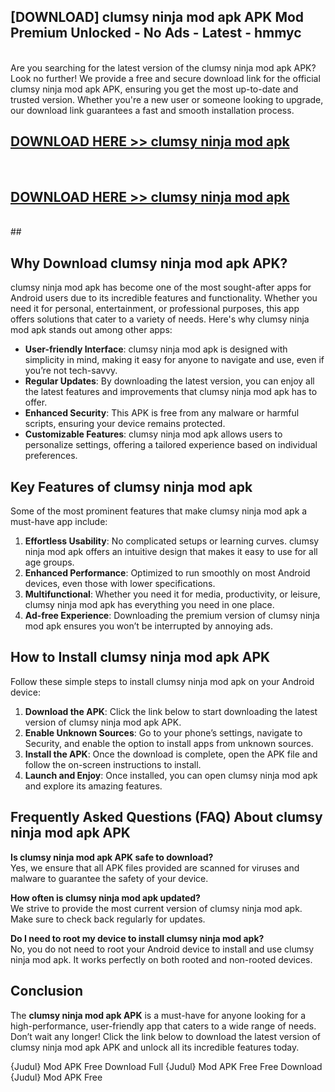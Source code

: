## [DOWNLOAD] clumsy ninja mod apk APK Mod  Premium Unlocked - No Ads - Latest - hmmyc <br>
<br>
Are you searching for the latest version of the clumsy ninja mod apk APK? Look no further! We provide a free and secure download link for the official clumsy ninja mod apk APK, ensuring you get the most up-to-date and trusted version. Whether you're a new user or someone looking to upgrade, our download link guarantees a fast and smooth installation process.


## [DOWNLOAD HERE >> clumsy ninja mod apk](http://leaked.freeplayer.one?title=clumsy_ninja_mod_apk&ref=06)
  <br>

## [DOWNLOAD HERE >> clumsy ninja mod apk](http://leaked.freeplayer.one?title=clumsy_ninja_mod_apk&ref=06)
  <br>
  ##



## Why Download clumsy ninja mod apk APK?

clumsy ninja mod apk has become one of the most sought-after apps for Android users due to its incredible features and functionality. Whether you need it for personal, entertainment, or professional purposes, this app offers solutions that cater to a variety of needs. Here's why clumsy ninja mod apk stands out among other apps:

- **User-friendly Interface**: clumsy ninja mod apk is designed with simplicity in mind, making it easy for anyone to navigate and use, even if you’re not tech-savvy.
- **Regular Updates**: By downloading the latest version, you can enjoy all the latest features and improvements that clumsy ninja mod apk has to offer.
- **Enhanced Security**: This APK is free from any malware or harmful scripts, ensuring your device remains protected.
- **Customizable Features**: clumsy ninja mod apk allows users to personalize settings, offering a tailored experience based on individual preferences.

## Key Features of clumsy ninja mod apk

Some of the most prominent features that make clumsy ninja mod apk a must-have app include:

1. **Effortless Usability**: No complicated setups or learning curves. clumsy ninja mod apk offers an intuitive design that makes it easy to use for all age groups.
2. **Enhanced Performance**: Optimized to run smoothly on most Android devices, even those with lower specifications.
3. **Multifunctional**: Whether you need it for media, productivity, or leisure, clumsy ninja mod apk has everything you need in one place.
4. **Ad-free Experience**: Downloading the premium version of clumsy ninja mod apk ensures you won’t be interrupted by annoying ads.

## How to Install clumsy ninja mod apk APK

Follow these simple steps to install clumsy ninja mod apk on your Android device:

1. **Download the APK**: Click the link below to start downloading the latest version of clumsy ninja mod apk APK.
2. **Enable Unknown Sources**: Go to your phone’s settings, navigate to Security, and enable the option to install apps from unknown sources.
3. **Install the APK**: Once the download is complete, open the APK file and follow the on-screen instructions to install.
4. **Launch and Enjoy**: Once installed, you can open clumsy ninja mod apk and explore its amazing features.

## Frequently Asked Questions (FAQ) About clumsy ninja mod apk APK

**Is clumsy ninja mod apk APK safe to download?**  
Yes, we ensure that all APK files provided are scanned for viruses and malware to guarantee the safety of your device.

**How often is clumsy ninja mod apk updated?**  
We strive to provide the most current version of clumsy ninja mod apk. Make sure to check back regularly for updates.

**Do I need to root my device to install clumsy ninja mod apk?**  
No, you do not need to root your Android device to install and use clumsy ninja mod apk. It works perfectly on both rooted and non-rooted devices.

## Conclusion

The **clumsy ninja mod apk APK** is a must-have for anyone looking for a high-performance, user-friendly app that caters to a wide range of needs. Don’t wait any longer! Click the link below to download the latest version of clumsy ninja mod apk APK and unlock all its incredible features today.

{Judul} Mod APK Free
Download Full {Judul} Mod APK Free
Free Download {Judul} Mod APK Free

